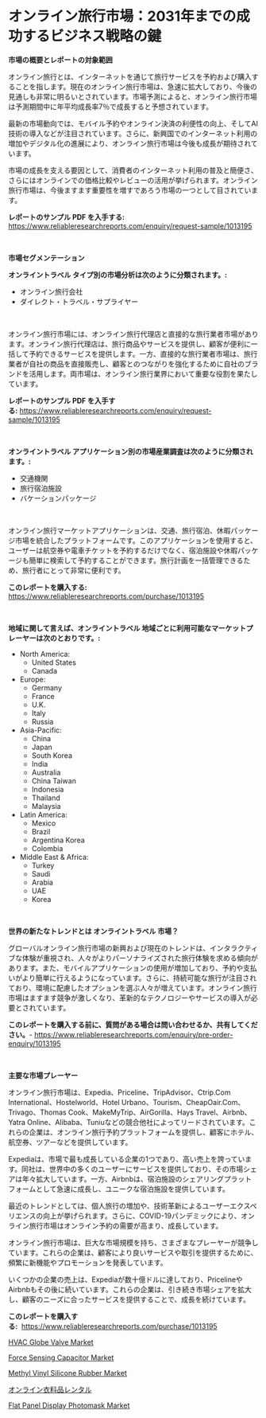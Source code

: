 <p><h1>オンライン旅行市場：2031年までの成功するビジネス戦略の鍵</h1></p><p><strong>市場の概要とレポートの対象範囲</strong></p>
<p><p>オンライン旅行とは、インターネットを通じて旅行サービスを予約および購入することを指します。現在のオンライン旅行市場は、急速に拡大しており、今後の見通しも非常に明るいとされています。市場予測によると、オンライン旅行市場は予測期間中に年平均成長率7％で成長すると予想されています。</p><p>最新の市場動向では、モバイル予約やオンライン決済の利便性の向上、そしてAI技術の導入などが注目されています。さらに、新興国でのインターネット利用の増加やデジタル化の進展により、オンライン旅行市場は今後も成長が期待されています。</p><p>市場の成長を支える要因として、消費者のインターネット利用の普及と簡便さ、さらにはオンラインでの価格比較やレビューの活用が挙げられます。オンライン旅行市場は、今後ますます重要性を増すであろう市場の一つとして目されています。</p></p>
<p><strong>レポートのサンプル PDF を入手する:</strong> <a href="https://www.reliableresearchreports.com/enquiry/request-sample/1013195">https://www.reliableresearchreports.com/enquiry/request-sample/1013195</a></p>
<p>&nbsp;</p>
<p><strong>市場セグメンテーション</strong></p>
<p><strong>オンライントラベル タイプ別の市場分析は次のように分類されます。:</strong></p>
<p><ul><li>オンライン旅行会社</li><li>ダイレクト・トラベル・サプライヤー</li></ul></p>
<p>&nbsp;</p>
<p><p>オンライン旅行市場には、オンライン旅行代理店と直接的な旅行業者市場があります。オンライン旅行代理店は、旅行商品やサービスを提供し、顧客が便利に一括して予約できるサービスを提供します。一方、直接的な旅行業者市場は、旅行業者が自社の商品を直接販売し、顧客とのつながりを強化するために自社のブランドを活用します。両市場は、オンライン旅行業界において重要な役割を果たしています。</p></p>
<p><strong>レポートのサンプル PDF を入手する:</strong>&nbsp;<a href="https://www.reliableresearchreports.com/enquiry/request-sample/1013195">https://www.reliableresearchreports.com/enquiry/request-sample/1013195</a></p>
<p>&nbsp;</p>
<p><strong> オンライントラベル アプリケーション別の市場産業調査は次のように分類されます。:</strong></p>
<p><ul><li>交通機関</li><li>旅行宿泊施設</li><li>バケーションパッケージ</li></ul></p>
<p>&nbsp;</p>
<p><p>オンライン旅行マーケットアプリケーションは、交通、旅行宿泊、休暇パッケージ市場を統合したプラットフォームです。このアプリケーションを使用すると、ユーザーは航空券や電車チケットを予約するだけでなく、宿泊施設や休暇パッケージも簡単に検索して予約することができます。旅行計画を一括管理できるため、旅行者にとって非常に便利です。</p></p>
<p><strong>このレポートを購入する:</strong>&nbsp; <a href="https://www.reliableresearchreports.com/purchase/1013195">https://www.reliableresearchreports.com/purchase/1013195</a></p>
<p>&nbsp;</p>
<p><strong>地域に関して言えば、オンライントラベル 地域ごとに利用可能なマーケットプレーヤーは次のとおりです。:</strong></p>
<p><ul>
    <li>
        North America:
        <ul>
            <li>United States</li>
            <li>Canada</li>
        </ul>
    </li>
    <li>
        Europe:
        <ul>
            <li>Germany</li>
            <li>France</li>
            <li>U.K.</li>
            <li>Italy</li>
            <li>Russia</li>
        </ul>
    </li>
    <li>
        Asia-Pacific:
        <ul>
            <li>China</li>
            <li>Japan</li>
            <li>South Korea</li>
            <li>India</li>
            <li>Australia</li>
            <li>China Taiwan</li>
            <li>Indonesia</li>
            <li>Thailand</li>
            <li>Malaysia</li>
        </ul>
    </li>
    <li>
        Latin America:
        <ul>
            <li>Mexico</li>
            <li>Brazil</li>
            <li>Argentina Korea</li>
            <li>Colombia</li>
        </ul>
    </li>
    <li>
        Middle East & Africa:
        <ul>
            <li>Turkey</li>
            <li>Saudi</li>
            <li>Arabia</li>
            <li>UAE</li>
            <li>Korea</li>
        </ul>
    </li>
    </ul></p>
<p>&nbsp;</p>
<p><strong>世界の新たなトレンドとは オンライントラベル 市場？</strong></p>
<p><p>グローバルオンライン旅行市場の新興および現在のトレンドは、インタラクティブな体験が重視され、人々がよりパーソナライズされた旅行体験を求める傾向があります。また、モバイルアプリケーションの使用が増加しており、予約や支払いがより簡単に行えるようになっています。さらに、持続可能な旅行が注目されており、環境に配慮したオプションを選ぶ人々が増えています。オンライン旅行市場はますます競争が激しくなり、革新的なテクノロジーやサービスの導入が必要とされています。</p></p>
<p><strong>このレポートを購入する前に、質問がある場合は問い合わせるか、共有してください。</strong>- <a href="https://www.reliableresearchreports.com/enquiry/pre-order-enquiry/1013195">https://www.reliableresearchreports.com/enquiry/pre-order-enquiry/1013195</a></p>
<p>&nbsp;</p>
<p><strong>主要な市場プレーヤー</strong></p>
<p><p>オンライン旅行市場は、Expedia、Priceline、TripAdvisor、Ctrip.Com International、Hostelworld、Hotel Urbano、Tourism、CheapOair.Com、Trivago、Thomas Cook、MakeMyTrip、AirGorilla、Hays Travel、Airbnb、Yatra Online、Alibaba、Tuniuなどの競合他社によってリードされています。これらの企業は、オンライン旅行予約プラットフォームを提供し、顧客にホテル、航空券、ツアーなどを提供しています。</p><p>Expediaは、市場で最も成長している企業の1つであり、高い売上を誇っています。同社は、世界中の多くのユーザーにサービスを提供しており、その市場シェアは年々拡大しています。一方、Airbnbは、宿泊施設のシェアリングプラットフォームとして急速に成長し、ユニークな宿泊施設を提供しています。</p><p>最近のトレンドとしては、個人旅行の増加や、技術革新によるユーザーエクスペリエンスの向上が挙げられます。さらに、COVID-19パンデミックにより、オンライン旅行市場はオンライン予約の需要が高まり、成長しています。</p><p>オンライン旅行市場は、巨大な市場規模を持ち、さまざまなプレーヤーが競争しています。これらの企業は、顧客により良いサービスや取引を提供するために、頻繁に新機能やプロモーションを発表しています。</p><p>いくつかの企業の売上は、Expediaが数十億ドルに達しており、PricelineやAirbnbもその後に続いています。これらの企業は、引き続き市場シェアを拡大し、顧客のニーズに合ったサービスを提供することで、成長を続けています。</p></p>
<p><strong>このレポートを購入する:</strong>&nbsp;&nbsp;<a href="https://www.reliableresearchreports.com/purchase/1013195">https://www.reliableresearchreports.com/purchase/1013195</a></p>
<p><p><a href="https://issuu.com/reportprime-2/docs/hvac-globe-valve-market-size-2030.pptx">HVAC Globe Valve Market</a></p><p><a href="https://view.publitas.com/reportprime-1/force-sensing-capacitor-market-research-report-the-key-to-successful-business-strategy-forecasted-for-period-from-2024-2031/">Force Sensing Capacitor Market</a></p><p><a href="https://github.com/lbird53714/Market-Research-Report-List-3/blob/main/methyl-vinyl-silicone-rubber-market.md">Methyl Vinyl Silicone Rubber Market</a></p><p><a href="https://github.com/sghwr779811674/Market-Research-Report-List-1/blob/main/2061201194022.md">オンライン衣料品レンタル</a></p><p><a href="https://thundering-castanet-c65.notion.site/Flat-Panel-Display-Photomask-Market-Research-Report-The-Key-To-Successful-Business-Strategy-Forecas-92d57eb055854822a8e0c732305f4518">Flat Panel Display Photomask Market</a></p></p>